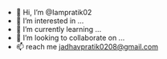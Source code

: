 - 👋 Hi, I’m @Iampratik02
- 👀 I’m interested in ...
- 🌱 I’m currently learning ...
- 💞️ I’m looking to collaborate on ...
- 📫 reach me jadhavpratik0208@gmail.com

<!---
Iampratik02/Iampratik02 is a ✨ special ✨ repository because its `README.md` (this file) appears on your GitHub profile.
You can click the Preview link to take a look at your changes.
--->
